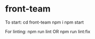 # front-team

To start:
cd front-team
npm i
npm start

For linting:
npm run lint
OR
npm run lint:fix
